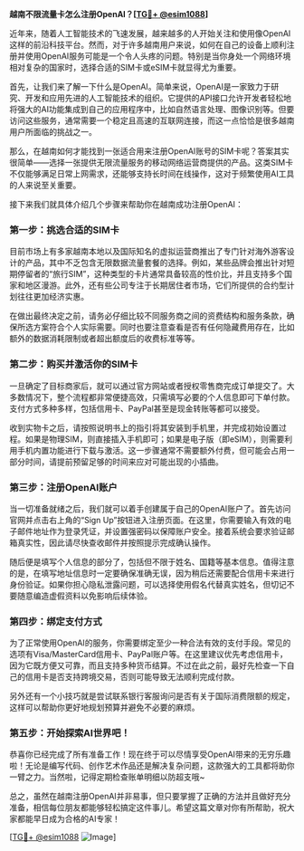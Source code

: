 **越南不限流量卡怎么注册OpenAI？[[TG💪+ @esim1088](https://t.me/s/esim1088)]**

近年来，随着人工智能技术的飞速发展，越来越多的人开始关注和使用像OpenAI这样的前沿科技平台。然而，对于许多越南用户来说，如何在自己的设备上顺利注册并使用OpenAI服务可能是一个令人头疼的问题。特别是当你身处一个网络环境相对复杂的国家时，选择合适的SIM卡或eSIM卡就显得尤为重要。

首先，让我们来了解一下什么是OpenAI。简单来说，OpenAI是一家致力于研究、开发和应用先进的人工智能技术的组织。它提供的API接口允许开发者轻松地将强大的AI功能集成到自己的应用程序中，比如自然语言处理、图像识别等。但要访问这些服务，通常需要一个稳定且高速的互联网连接，而这一点恰恰是很多越南用户所面临的挑战之一。

那么，在越南如何才能找到一张适合用来注册OpenAI账号的SIM卡呢？答案其实很简单——选择一张提供无限流量服务的移动网络运营商提供的产品。这类SIM卡不仅能够满足日常上网需求，还能够支持长时间在线操作，这对于频繁使用AI工具的人来说至关重要。

接下来我们就具体介绍几个步骤来帮助你在越南成功注册OpenAI：

### 第一步：挑选合适的SIM卡
目前市场上有多家越南本地以及国际知名的虚拟运营商推出了专门针对海外游客设计的产品，其中不乏包含无限数据流量套餐的选择。例如，某些品牌会推出针对短期停留者的“旅行SIM”，这种类型的卡片通常具备较高的性价比，并且支持多个国家和地区漫游。此外，还有些公司专注于长期居住者市场，它们所提供的合约型计划往往更加经济实惠。

在做出最终决定之前，请务必仔细比较不同服务商之间的资费结构和服务条款，确保所选方案符合个人实际需要。同时也要注意查看是否有任何隐藏费用存在，比如额外的数据消耗限制或者超出额度后的收费标准等等。

### 第二步：购买并激活你的SIM卡
一旦确定了目标商家后，就可以通过官方网站或者授权零售商完成订单提交了。大多数情况下，整个流程都非常便捷高效，只需填写必要的个人信息即可下单付款。支付方式多种多样，包括信用卡、PayPal甚至是现金转账等都可以接受。

收到实物卡之后，请按照说明书上的指引将其安装到手机里，并完成初始设置过程。如果是物理SIM，则直接插入手机即可；如果是电子版（即eSIM），则需要利用手机内置功能进行下载与激活。这一步骤通常不需要额外付费，但可能会占用一部分时间，请提前预留足够的时间来应对可能出现的小插曲。

### 第三步：注册OpenAI账户
当一切准备就绪之后，我们就可以着手创建属于自己的OpenAI账户了。首先访问官网并点击右上角的“Sign Up”按钮进入注册页面。在这里，你需要输入有效的电子邮件地址作为登录凭证，并设置强密码以保障账户安全。接着系统会要求验证邮箱真实性，因此请尽快查收邮件并按照提示完成确认操作。

随后便是填写个人信息的部分了，包括但不限于姓名、国籍等基本信息。值得注意的是，在填写地址信息时一定要确保准确无误，因为稍后还需要配合信用卡来进行身份验证。如果你担心隐私泄露问题，可以选择使用假名代替真实姓名，但切记不要随意编造虚假资料以免影响后续体验。

### 第四步：绑定支付方式
为了正常使用OpenAI的服务，你需要绑定至少一种合法有效的支付手段。常见的选项有Visa/MasterCard信用卡、PayPal账户等。在这里建议优先考虑信用卡，因为它既方便又可靠，而且支持多种货币结算。不过在此之前，最好先检查一下自己的信用卡是否支持跨境交易，否则可能导致无法顺利完成付款。

另外还有一个小技巧就是尝试联系银行客服询问是否有关于国际消费限额的规定，这样可以帮助你更好地规划预算并避免不必要的麻烦。

### 第五步：开始探索AI世界吧！
恭喜你已经完成了所有准备工作！现在终于可以尽情享受OpenAI带来的无穷乐趣啦！无论是编写代码、创作艺术作品还是解决复杂问题，这款强大的工具都将助你一臂之力。当然啦，记得定期检查账单明细以防超支哦~

总之，虽然在越南注册OpenAI并非易事，但只要掌握了正确的方法并且做好充分准备，相信每位朋友都能够轻松搞定这件事儿。希望这篇文章对你有所帮助，祝大家都能早日成为合格的AI专家！

[[TG💪+ @esim1088](https://t.me/s/esim1088) ![Image](https://i.postimg.cc/4NQfJmqS/Snipaste-2025-05-13-00-14-12.png)]